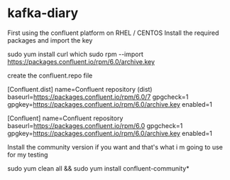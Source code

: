 # kafka-diary
First using the confluent platform on RHEL / CENTOS 
Install the required packages and import the key

sudo yum install curl which
sudo rpm --import https://packages.confluent.io/rpm/6.0/archive.key

create the confluent.repo file 

[Confluent.dist]
name=Confluent repository (dist)
baseurl=https://packages.confluent.io/rpm/6.0/7
gpgcheck=1
gpgkey=https://packages.confluent.io/rpm/6.0/archive.key
enabled=1

[Confluent]
name=Confluent repository
baseurl=https://packages.confluent.io/rpm/6.0
gpgcheck=1
gpgkey=https://packages.confluent.io/rpm/6.0/archive.key
enabled=1

Install the community version if you want and that's what i m going to use for my testing

sudo yum clean all &&  sudo yum install confluent-community*
